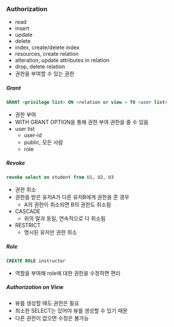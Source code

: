 ### Authorization

- read
- insert
- update
- delete
- index, create/delete index
- resources, create relation
- alteration, update attributes in relation
- drop, delete relation
- 권한을 부여할 수 있는 권한

##### Grant

```sql
GRANT <privilege list> ON <relation or view > TO <user list>
```

- 권한 부여
- WITH GRANT OPTION을 통해 권한 부여 권한을 줄 수 있음
- user list
  - user-id
  - public, 모든 사람
  - role

##### Revoke

```sql
revoke select on student from U1, U2, U3
```

- 권한 취소
- 권한을 받은 유저A가 다른 유저B에게 권한을 준 경우
  - A의 권한이 취소되면 B의 권한도 취소됨
- CASCADE
  - 위의 말과 동일, 연속적으로 다 취소됨
- RESTRICT
  - 명시된 유저만 권한 취소

##### Role

```sql
CREATE ROLE instructor
```

- 역할을 부여해 role에 대한 권한을 수정하면 편리

##### Authorization on View

- 뷰를 생성할 때도 권한은 필요
- 최소한 SELECT는 있어야 뷰를 생성할 수 있기 때문
- 다른 권한이 없으면 수정은 불가능
